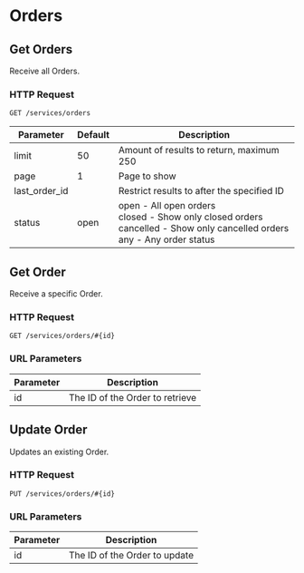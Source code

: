 # Orders

## Get Orders
Receive all Orders.

### HTTP Request
`GET /services/orders`

Parameter | Default | Description
--------- | ------- | -----------
limit | 50 | Amount of results to return, maximum 250
page | 1 | Page to show
last_order_id | | Restrict results to after the specified ID
status | open | open - All open orders<br>closed - Show only closed orders<br>cancelled - Show only cancelled orders<br>any - Any order status

## Get Order
Receive a specific Order.

### HTTP Request
`GET /services/orders/#{id}`

### URL Parameters

Parameter | Description
--------- | -----------
id | The ID of the Order to retrieve

## Update Order
Updates an existing Order.

### HTTP Request
`PUT /services/orders/#{id}`

### URL Parameters

Parameter | Description
--------- | -----------
id | The ID of the Order to update